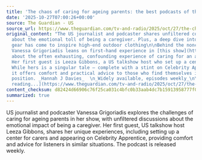 ```yaml
---
title: 'The chaos of caring for ageing parents: the best podcasts of the week'
date: '2025-10-27T07:00:26+00:00'
source: The Guardian - US
source_url: https://www.theguardian.com/tv-and-radio/2025/oct/27/the-chaos-of-caring-for-ageing-parents-the-best-podcasts-of-the-week
original_content: "The US journalist and podcaster shares unfiltered conversations
  about the emotional toll of being a caregiver. Plus, a deep dive into how military
  gear has come to inspire high-end outdoor clothing\n\nBehind the nonchalant title,
  Vanessa Grigoriadis leans on first-hand experience in [this show](https://podcasts.apple.com/de/podcast/so-your-parents-are-old/id1589072529?l=en-GB)
  about the often exhausting, confounding experience of caring for an ageing parent.
  Her first guest is Leeza Gibbons, a US talkshow host who set up a centre for carers.
  While hers is a singular tale – complete with a stint on Celebrity Apprentice –
  it offers comfort and practical advice to those who find themselves in a similar
  position. _Hannah J Davies_  \n_Widely available, episodes weekly_\n\n [Continue
  reading...](https://www.theguardian.com/tv-and-radio/2025/oct/27/the-chaos-of-caring-for-ageing-parents-the-best-podcasts-of-the-week)"
content_checksum: d82424d66906c76f25ca031c4bfc0b33aab4dc7b15913958777f0ac9fb445c94
summarized: true
---
```


US journalist and podcaster Vanessa Grigoriadis explores the challenges of caring for ageing parents in her show, with unfiltered discussions about the emotional impact of being a caregiver. Her first guest, US talkshow host Leeza Gibbons, shares her unique experiences, including setting up a center for carers and appearing on Celebrity Apprentice, providing comfort and advice for listeners in similar situations. The podcast is released weekly.